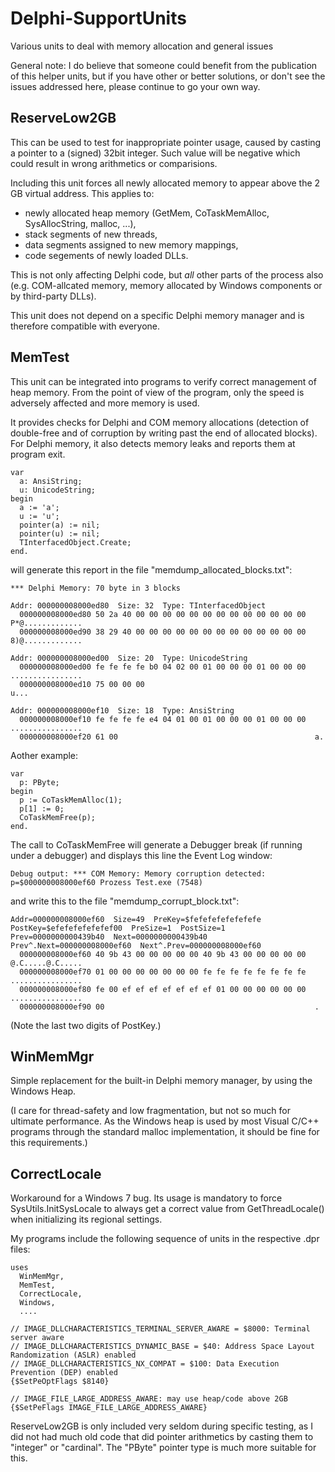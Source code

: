 # Delphi-SupportUnits
Various units to deal with memory allocation and general issues


General note:
I do believe that someone could benefit from the publication of this helper units, but if you have other or better solutions, or don't see
the issues addressed here, please continue to go your own way.


## ReserveLow2GB

This can be used to test for inappropriate pointer usage, caused by casting a pointer to a (signed) 32bit integer. Such value
will be negative which could result in wrong arithmetics or comparisions.

Including this unit forces all newly allocated memory to appear above the 2 GB virtual address. This applies to:
  - newly allocated heap memory (GetMem, CoTaskMemAlloc, SysAllocString, malloc, ...),
  - stack segments of new threads,
  - data segments assigned to new memory mappings,
  - code segements of newly loaded DLLs.

This is not only affecting Delphi code, but *all* other parts of the process also (e.g. COM-allcated memory, memory allocated
by Windows components or by third-party DLLs).

This unit does not depend on a specific Delphi memory manager and is therefore compatible with everyone.


## MemTest

This unit can be integrated into programs to verify correct management of heap memory. From the point of view of the program,
only the speed is adversely affected and more memory is used.

It provides checks for Delphi and COM memory allocations (detection of double-free and of corruption by writing past the end of
allocated blocks).
For Delphi memory, it also detects memory leaks and reports them at program exit.

```
var
  a: AnsiString;
  u: UnicodeString;
begin
  a := 'a';
  u := 'u';
  pointer(a) := nil;
  pointer(u) := nil;
  TInterfacedObject.Create;
end.
```

will generate this report in the file "memdump_allocated_blocks.txt":

```
*** Delphi Memory: 70 byte in 3 blocks

Addr: 000000008000ed80  Size: 32  Type: TInterfacedObject
  000000008000ed80 50 2a 40 00 00 00 00 00 00 00 00 00 00 00 00 00  P*@.............
  000000008000ed90 38 29 40 00 00 00 00 00 00 00 00 00 00 00 00 00  8)@.............

Addr: 000000008000ed00  Size: 20  Type: UnicodeString
  000000008000ed00 fe fe fe fe b0 04 02 00 01 00 00 00 01 00 00 00  ................
  000000008000ed10 75 00 00 00                                      u...            

Addr: 000000008000ef10  Size: 18  Type: AnsiString
  000000008000ef10 fe fe fe fe e4 04 01 00 01 00 00 00 01 00 00 00  ................
  000000008000ef20 61 00                                            a.              
```

Aother example:
```
var
  p: PByte;
begin
  p := CoTaskMemAlloc(1);
  p[1] := 0;
  CoTaskMemFree(p);
end.
```

The call to CoTaskMemFree will generate a Debugger break (if running under a debugger) and displays this line the Event Log window:
```
Debug output: *** COM Memory: Memory corruption detected: p=$000000008000ef60 Prozess Test.exe (7548)
```
and write this to the file "memdump_corrupt_block.txt":
```
Addr=000000008000ef60  Size=49  PreKey=$fefefefefefefefe  PostKey=$efefefefefefef00  PreSize=1  PostSize=1  Prev=0000000000439b40  Next=0000000000439b40  Prev^.Next=000000008000ef60  Next^.Prev=000000008000ef60
  000000008000ef60 40 9b 43 00 00 00 00 00 40 9b 43 00 00 00 00 00  @.C.....@.C.....
  000000008000ef70 01 00 00 00 00 00 00 00 fe fe fe fe fe fe fe fe  ................
  000000008000ef80 fe 00 ef ef ef ef ef ef ef 01 00 00 00 00 00 00  ................
  000000008000ef90 00                                               .               
```
(Note the last two digits of PostKey.)


## WinMemMgr

Simple replacement for the built-in Delphi memory manager, by using the Windows Heap.

(I care for thread-safety and low fragmentation, but not so much for ultimate performance. As the Windows heap is used by most
Visual C/C++ programs through the standard malloc implementation, it should be fine for this requirements.)


## CorrectLocale

Workaround for a Windows 7 bug. Its usage is mandatory to force SysUtils.InitSysLocale to always get a correct value from
GetThreadLocale() when initializing its regional settings.


My programs include the following sequence of units in the respective .dpr files:
```
uses
  WinMemMgr,
  MemTest,
  CorrectLocale,
  Windows,
  ....

// IMAGE_DLLCHARACTERISTICS_TERMINAL_SERVER_AWARE = $8000: Terminal server aware
// IMAGE_DLLCHARACTERISTICS_DYNAMIC_BASE = $40: Address Space Layout Randomization (ASLR) enabled
// IMAGE_DLLCHARACTERISTICS_NX_COMPAT = $100: Data Execution Prevention (DEP) enabled
{$SetPeOptFlags $8140}
   
// IMAGE_FILE_LARGE_ADDRESS_AWARE: may use heap/code above 2GB
{$SetPeFlags IMAGE_FILE_LARGE_ADDRESS_AWARE}
```

ReserveLow2GB is only included very seldom during specific testing, as I did not had much old code that did pointer arithmetics
by casting them to "integer" or "cardinal". The "PByte" pointer type is much more suitable for this.
